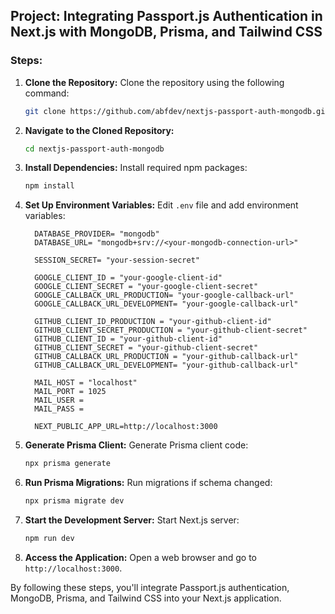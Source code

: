 ## Project: Integrating Passport.js Authentication in Next.js with MongoDB, Prisma, and Tailwind CSS

### Steps:

1. **Clone the Repository:**
   Clone the repository using the following command:

    ```sh
    git clone https://github.com/abfdev/nextjs-passport-auth-mongodb.git
    ```

2. **Navigate to the Cloned Repository:**

    ```sh
    cd nextjs-passport-auth-mongodb
    ```

3. **Install Dependencies:**
   Install required npm packages:

    ```sh
    npm install
    ```

4. **Set Up Environment Variables:**
   Edit `.env` file and add environment variables:

    ```.env
      DATABASE_PROVIDER= "mongodb"
      DATABASE_URL= "mongodb+srv://<your-mongodb-connection-url>"

      SESSION_SECRET= "your-session-secret"

      GOOGLE_CLIENT_ID = "your-google-client-id"
      GOOGLE_CLIENT_SECRET = "your-google-client-secret"
      GOOGLE_CALLBACK_URL_PRODUCTION= "your-google-callback-url"
      GOOGLE_CALLBACK_URL_DEVELOPMENT= "your-google-callback-url"

      GITHUB_CLIENT_ID_PRODUCTION = "your-github-client-id"
      GITHUB_CLIENT_SECRET_PRODUCTION = "your-github-client-secret"
      GITHUB_CLIENT_ID = "your-github-client-id"
      GITHUB_CLIENT_SECRET = "your-github-client-secret"
      GITHUB_CALLBACK_URL_PRODUCTION = "your-github-callback-url"
      GITHUB_CALLBACK_URL_DEVELOPMENT= "your-github-callback-url"

      MAIL_HOST = "localhost"
      MAIL_PORT = 1025
      MAIL_USER =
      MAIL_PASS =

      NEXT_PUBLIC_APP_URL=http://localhost:3000
    ```

5. **Generate Prisma Client:**
   Generate Prisma client code:

    ```sh
    npx prisma generate
    ```

6. **Run Prisma Migrations:**
   Run migrations if schema changed:

    ```sh
    npx prisma migrate dev
    ```

7. **Start the Development Server:**
   Start Next.js server:

    ```sh
    npm run dev
    ```

8. **Access the Application:**
   Open a web browser and go to `http://localhost:3000`.

By following these steps, you'll integrate Passport.js authentication, MongoDB, Prisma, and Tailwind CSS into your Next.js application.
